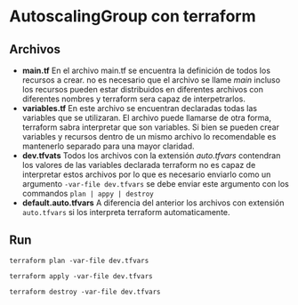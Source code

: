 # AutoscalingGroup con terraform

## Archivos
- **main.tf** En el archivo main.tf se encuentra la definición de todos los recursos a crear. no es necesario que el archivo se llame _main_ incluso los recursos pueden estar distribuidos en diferentes archivos con diferentes nombres y terraform sera capaz de interpetrarlos. 
- **variables.tf** En este archivo se encuentran declaradas todas las variables que se utilizaran. El archivo puede llamarse de otra forma, terraform sabra interpretar que son variables. Si bien se pueden crear variables y recursos dentro de un mismo archivo lo recomendable es mantenerlo separado para una mayor claridad.
- **dev.tfvats** Todos los archivos con la extensión _auto.tfvars_ contendran los valores de las variables declarada terraform no es capaz de interpretar estos archivos por lo que es necesario enviarlo como un argumento `-var-file dev.tfvars` se debe enviar este argumento con los commandos `plan | appy | destroy`
- **default.auto.tfvars** A diferencia del anterior los archivos con extensión `auto.tfvars` si los interpreta terraform automaticamente.

## Run
`terraform plan -var-file dev.tfvars`

`terraform apply -var-file dev.tfvars`

`terraform destroy -var-file dev.tfvars`

